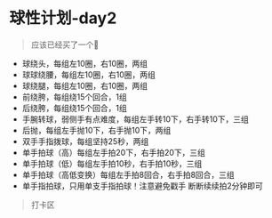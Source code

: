 # 球性计划-day2

> 应该已经买了一个:basketball:

- 球绕头，每组左10圈，右10圈，两组
- 球球绕腰，每组左10圈，右10圈，两组
- 球绕腿，每组左10圈，右10圈，两组
- 前绕胯，每组绕15个回合，1组
- 后绕胯，每组绕15个回合，1组
- 手腕转球，弱侧手有点难度，每组左手转10下，右手转10下，三组
- 后抛，每组左手抛10下，右手抛10下，两组
- 双手手指拨球，每组坚持25秒，两组
- 单手拍球（高）每组左手拍20下，右手拍20下，三组
- 单手拍球（低）每组左手拍10秒，右手拍10秒，三组
- 单手拍球（高低变换）每组左手拍8回合，右手拍8回合，三组
- 单手指拍球，只用单支手指拍球！注意避免戳手 断断续续拍2分钟即可

> 打卡区

<Vssue :title="$title" />
